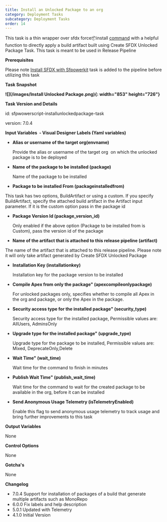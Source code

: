 ```yaml
---
title: Install an Unlocked Package to an org
category: Deployment Tasks
subcategory: Deployment Tasks
order: 14
---
```


This task is a thin wrapper over sfdx force:package:install [command](https://developer.salesforce.com/docs/atlas.en-us.sfdx_cli_reference.meta/sfdx_cli_reference/cli_reference_force_package.htm) with a helpful function to directly apply a build artifact built using Create SFDX Unlocked Package Task. This task is meant to be used in Release Pipeline

**Prerequisites**

Please note [Install SFDX with Sfpowerkit](/Tasks/Common-Utility-Tasks/Install%20SFDX%20CLI/) task is added to the pipeline before utilizing this task


**Task Snapshot**

**![](/images/Install Unlocked Package.png){: width="853" height="726"}**

**Task Version and Details**

id: sfpwowerscript-installunlockedpackage-task

version: 7.0.4

**Input Variables&nbsp; - Visual Designer Labels (Yaml variables)**

* **Alias or username of the target org(envname)**

  Provide the alias or username of the target org&nbsp; on which the unlocked package is to be deployed

* **Name of the package to be installed (package)**

  Name of the package to be installed

* **Package to be installed From (packageinstalledfrom)**

This task has two options, BuildArtifact or using a custom. If you specify BuildArtifact, specify the attached build artifact in the Artifact input parameter. If it is the custom option pass in the package id

* **Package Version Id (package\_version\_id)**

  Only enabled if the above option (Package to be installed from is Custom), pass the version id of the package

* **Name of the artifact that is attached to this release pipeline (artifact)**

The name of the artifact that is attached to this release pipeline. Please note it will only take artifact generated by Create SFDX Unlocked Package

* **Installation Key (installationkey)**

  Installation key for the package version to be installed

* **Compile Apex from only the package" (apexcompileonlypackage)**

  For unlocked packages only, specifies whether to compile all Apex in the org and package, or only the Apex in the package.

* **Security access type for the installed package" (security\_type)**

  Security access type for the installed package, Permissible values are: AllUsers, AdminsOnly

* **Upgrade type for the installed package" (upgrade\_type)**

  Upgrade type for the package to be installed, Permissible values are: Mixed, DeprecateOnly,Delete

* **Wait Time" (wait\_time)**

  Wait time for the command to finish in minutes

* **Publish Wait Time" (publish\_wait\_time)**

  Wait time for the command to wait for the created package to be available in the org, before it can be installed

* **Send Anonymous Usage Telemetry (isTelemetryEnabled)**

   Enable this flag to send anonymous usage telemetry to track usage and bring further improvements to this task

**Output Variables**

None

**Control Options**

None

**Gotcha's**

None

**Changelog**

* 7.0.4 Support for installation of packages of a build that generate multiple artifacts such as MonoRepo
* 6.0.0 Fix labels and help description
* 5.0.1 Updated with Telemetry
* 4.1.0 Initial Version